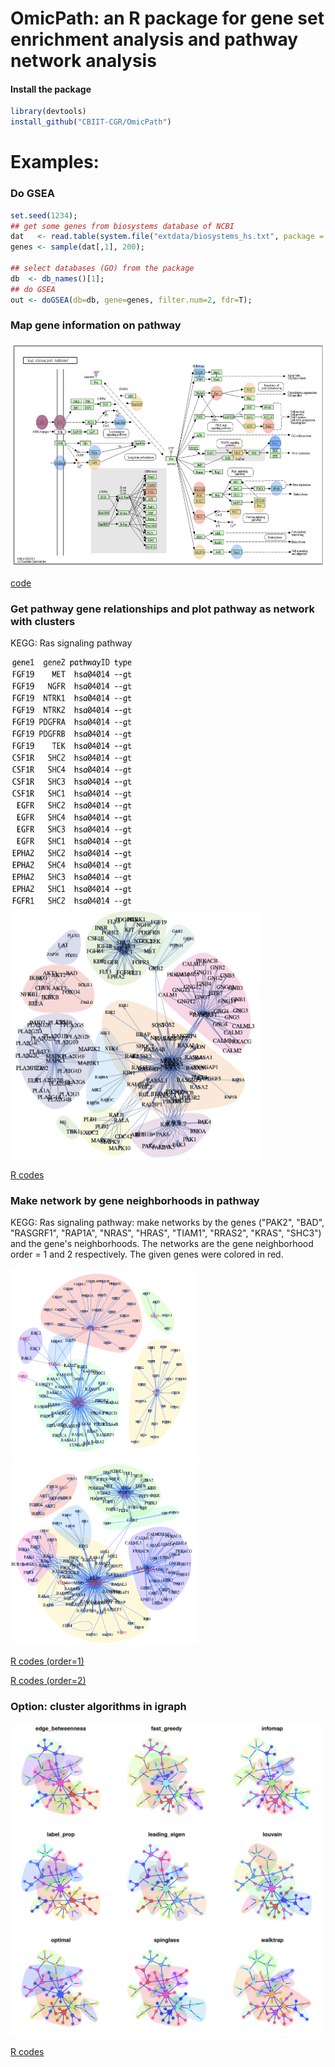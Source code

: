 # OmicPath: an R package for gene set enrichment analysis and pathway network analysis 
#### Install the package
```r
library(devtools)
install_github("CBIIT-CGR/OmicPath")
``` 
 
 
# Examples:
### Do GSEA
```r
set.seed(1234);
## get some genes from biosystems database of NCBI
dat   <- read.table(system.file("extdata/biosystems_hs.txt", package = "OmicPath"));
genes <- sample(dat[,1], 200);

## select databases (GO) from the package
db  <- db_names()[1];
## do GSEA
out <- doGSEA(db=db, gene=genes, filter.num=2, fdr=T);
``` 
 
### Map gene information on pathway
<img src="examples/02do_KEGGplot.png" width="650" height="360">
  
[code](examples/02do_KEGGplot.R)

### Get pathway gene relationships and plot pathway as network with clusters
  
KEGG: Ras signaling pathway
  
<img src="examples/03data_network.png" width="200" height="400">  <img src="examples/03plot_network.png" width="400" height="400">
  
[R codes](examples/03plot_network.R)

### Make network by gene neighborhoods in pathway
KEGG: Ras signaling pathway: make networks by the genes ("PAK2", "BAD", "RASGRF1", "RAP1A", "NRAS", "HRAS", "TIAM1", "RRAS2", "KRAS", "SHC3") and the gene's neighborhoods. The networks are the gene neighborhood order = 1 and 2 respectively. The given genes were colored in red.

<img src="examples/04do_neighborhood_test1.png" width="300" height="300">  <img src="examples/04do_neighborhood_test2.png" width="300" height="300">
  
[R codes (order=1)](examples/04do_neighborhood_test1.R)
  
[R codes (order=2)](examples/04do_neighborhood_test2.R)


### Option: cluster algorithms in igraph
<img src="examples/04do_igraph_cluster.png" width="500" height="500">
  
[R codes](examples/04do_igraph_cluster.R)
